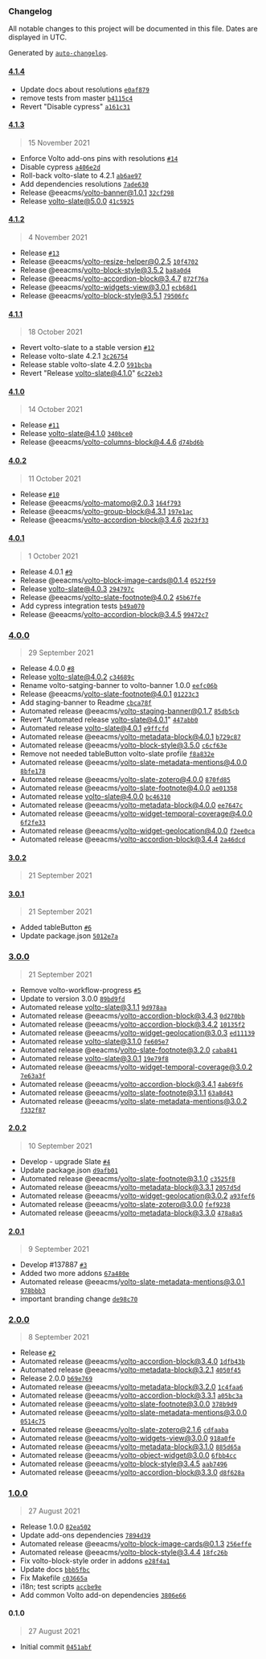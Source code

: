 ### Changelog

All notable changes to this project will be documented in this file. Dates are displayed in UTC.

Generated by [`auto-changelog`](https://github.com/CookPete/auto-changelog).

#### [4.1.4](https://github.com/eea/volto-eea-kitkat/compare/4.1.3...4.1.4)

- Update docs about resolutions [`e0af879`](https://github.com/eea/volto-eea-kitkat/commit/e0af879d360c15aa10e471150f9cb2ce6f41b14a)
- remove tests from master [`b4115c4`](https://github.com/eea/volto-eea-kitkat/commit/b4115c4f595d5767ad0493944ad132f3fdfcf445)
- Revert "Disable cypress" [`a161c31`](https://github.com/eea/volto-eea-kitkat/commit/a161c31535cf33621c7513ddc5d8954ff9532c4a)

#### [4.1.3](https://github.com/eea/volto-eea-kitkat/compare/4.1.2...4.1.3)

> 15 November 2021

- Enforce Volto add-ons pins with resolutions [`#14`](https://github.com/eea/volto-eea-kitkat/pull/14)
- Disable cypress [`a406e2d`](https://github.com/eea/volto-eea-kitkat/commit/a406e2dc4be788f924642d43d82c677577a6877a)
- Roll-back volto-slate to 4.2.1 [`ab6ae97`](https://github.com/eea/volto-eea-kitkat/commit/ab6ae97366c1b75b73d77636f5ab937401b9f8f7)
- Add dependencies resolutions [`7ade630`](https://github.com/eea/volto-eea-kitkat/commit/7ade6305c9c9dfc5c2e332c50676d5f75ffe4c9f)
- Release @eeacms/volto-banner@1.0.1 [`32cf298`](https://github.com/eea/volto-eea-kitkat/commit/32cf29873643817979ff3e791f8483cd5176e303)
- Release volto-slate@5.0.0 [`41c5925`](https://github.com/eea/volto-eea-kitkat/commit/41c5925d31ed5dc30ede00794fe5cdcdc3ffc6a6)

#### [4.1.2](https://github.com/eea/volto-eea-kitkat/compare/4.1.1...4.1.2)

> 4 November 2021

- Release [`#13`](https://github.com/eea/volto-eea-kitkat/pull/13)
- Release @eeacms/volto-resize-helper@0.2.5 [`10f4702`](https://github.com/eea/volto-eea-kitkat/commit/10f4702945b2d3d1ebdaa9de99cbe7124756fd9e)
- Release @eeacms/volto-block-style@3.5.2 [`ba8a0d4`](https://github.com/eea/volto-eea-kitkat/commit/ba8a0d47ac1435b110bcb0bf8a1eabed696f44ab)
- Release @eeacms/volto-accordion-block@3.4.7 [`872f76a`](https://github.com/eea/volto-eea-kitkat/commit/872f76adb332a7c0eb6b06ad4df17d19d129bab5)
- Release @eeacms/volto-widgets-view@3.0.1 [`ecb68d1`](https://github.com/eea/volto-eea-kitkat/commit/ecb68d19fe557c894a807d037f045feea2053cc6)
- Release @eeacms/volto-block-style@3.5.1 [`79506fc`](https://github.com/eea/volto-eea-kitkat/commit/79506fc09cec3bbe4f8a160fb1c35bd10611acbe)

#### [4.1.1](https://github.com/eea/volto-eea-kitkat/compare/4.1.0...4.1.1)

> 18 October 2021

- Revert volto-slate to a stable version [`#12`](https://github.com/eea/volto-eea-kitkat/pull/12)
- Release volto-slate 4.2.1 [`3c26754`](https://github.com/eea/volto-eea-kitkat/commit/3c26754a1ead420dfb675c7453cec6d723566a85)
- Release stable volto-slate 4.2.0 [`591bcba`](https://github.com/eea/volto-eea-kitkat/commit/591bcbafa174a6cf20f45b622b2c1407df24c288)
- Revert "Release volto-slate@4.1.0" [`6c22eb3`](https://github.com/eea/volto-eea-kitkat/commit/6c22eb35c65f8ee7470f6dac18fe88ad73bdef3e)

#### [4.1.0](https://github.com/eea/volto-eea-kitkat/compare/4.0.2...4.1.0)

> 14 October 2021

- Release [`#11`](https://github.com/eea/volto-eea-kitkat/pull/11)
- Release volto-slate@4.1.0 [`340bce0`](https://github.com/eea/volto-eea-kitkat/commit/340bce054ebc9a846f768dee749e0abf5970eef3)
- Release @eeacms/volto-columns-block@4.4.6 [`d74bd6b`](https://github.com/eea/volto-eea-kitkat/commit/d74bd6ba4a3b8d9f9f04d77de990956fb60090fc)

#### [4.0.2](https://github.com/eea/volto-eea-kitkat/compare/4.0.1...4.0.2)

> 11 October 2021

- Release [`#10`](https://github.com/eea/volto-eea-kitkat/pull/10)
- Release @eeacms/volto-matomo@2.0.3 [`164f793`](https://github.com/eea/volto-eea-kitkat/commit/164f793332f326aa1352f5b73c808babfc8836c5)
- Release @eeacms/volto-group-block@4.3.1 [`197e1ac`](https://github.com/eea/volto-eea-kitkat/commit/197e1ac28fbb0f14ebc3527c0ff35dbb6fc8038f)
- Release @eeacms/volto-accordion-block@3.4.6 [`2b23f33`](https://github.com/eea/volto-eea-kitkat/commit/2b23f330628ebce79892718df8c89816fc607dde)

#### [4.0.1](https://github.com/eea/volto-eea-kitkat/compare/4.0.0...4.0.1)

> 1 October 2021

- Release 4.0.1 [`#9`](https://github.com/eea/volto-eea-kitkat/pull/9)
- Release @eeacms/volto-block-image-cards@0.1.4 [`0522f59`](https://github.com/eea/volto-eea-kitkat/commit/0522f5927231f0b15a02e932c5ccd8f258f6cd3a)
- Release volto-slate@4.0.3 [`294797c`](https://github.com/eea/volto-eea-kitkat/commit/294797c343e77504a0c1139fff7ce278c34876ae)
- Release @eeacms/volto-slate-footnote@4.0.2 [`45b67fe`](https://github.com/eea/volto-eea-kitkat/commit/45b67fee7bfc14ddd601a179dc80bb1d8f682be7)
- Add cypress integration tests [`b49a070`](https://github.com/eea/volto-eea-kitkat/commit/b49a070bdbe2dcd04a31f96ade6d6f06fea94e7b)
- Release @eeacms/volto-accordion-block@3.4.5 [`99472c7`](https://github.com/eea/volto-eea-kitkat/commit/99472c732da833ab26ba0e0b4328927be408ee89)

### [4.0.0](https://github.com/eea/volto-eea-kitkat/compare/3.0.2...4.0.0)

> 29 September 2021

- Release 4.0.0 [`#8`](https://github.com/eea/volto-eea-kitkat/pull/8)
- Release volto-slate@4.0.2 [`c34689c`](https://github.com/eea/volto-eea-kitkat/commit/c34689cfb844abb6c766c2839168ae23fce98369)
- Rename volto-satging-banner to volto-banner 1.0.0 [`eefc06b`](https://github.com/eea/volto-eea-kitkat/commit/eefc06b186efef1a9627bde3e65656d7be074de6)
- Release @eeacms/volto-slate-footnote@4.0.1 [`01223c3`](https://github.com/eea/volto-eea-kitkat/commit/01223c326d5af55189daad3a39594273f3a17f8f)
- Add staging-banner to Readme [`cbca78f`](https://github.com/eea/volto-eea-kitkat/commit/cbca78f9b4f76c57dbecd131452925fe7fbe24b4)
- Automated release @eeacms/volto-staging-banner@0.1.7 [`85db5cb`](https://github.com/eea/volto-eea-kitkat/commit/85db5cbe87cc27e868d4fd332a157f6c2f74ea63)
- Revert "Automated release volto-slate@4.0.1" [`447abb0`](https://github.com/eea/volto-eea-kitkat/commit/447abb0791616463d5c7fa4ee562ddd1c7984275)
- Automated release volto-slate@4.0.1 [`e9ffcfd`](https://github.com/eea/volto-eea-kitkat/commit/e9ffcfdd5cc0585ab58406fd1f072b21321e8f3c)
- Automated release @eeacms/volto-metadata-block@4.0.1 [`b729c87`](https://github.com/eea/volto-eea-kitkat/commit/b729c876dd14485b93022486cc6afedb6d4dcfa1)
- Automated release @eeacms/volto-block-style@3.5.0 [`c6cf63e`](https://github.com/eea/volto-eea-kitkat/commit/c6cf63e1470ba388a25005b1b80004e947f1a0b1)
- Remove not needed tableButton volto-slate profile [`f8a832e`](https://github.com/eea/volto-eea-kitkat/commit/f8a832ed5702ef656c520b842307ce262a110c9b)
- Automated release @eeacms/volto-slate-metadata-mentions@4.0.0 [`8bfe178`](https://github.com/eea/volto-eea-kitkat/commit/8bfe178441f1686a6f0e8bc6e6cbb6287be769a8)
- Automated release @eeacms/volto-slate-zotero@4.0.0 [`870fd85`](https://github.com/eea/volto-eea-kitkat/commit/870fd8555e3f47ed9e2ff2e4ad4b7d789957a209)
- Automated release @eeacms/volto-slate-footnote@4.0.0 [`ae01358`](https://github.com/eea/volto-eea-kitkat/commit/ae01358c5f5fdc198c3c952577dedcc0a058ba29)
- Automated release volto-slate@4.0.0 [`bc46310`](https://github.com/eea/volto-eea-kitkat/commit/bc463101291ff1960d13d0ad464a65840bde3cd8)
- Automated release @eeacms/volto-metadata-block@4.0.0 [`ee7647c`](https://github.com/eea/volto-eea-kitkat/commit/ee7647c9762f8369997e8c6faa8d3cc785878dcc)
- Automated release @eeacms/volto-widget-temporal-coverage@4.0.0 [`6f2fe33`](https://github.com/eea/volto-eea-kitkat/commit/6f2fe33e77a5f350c741a2093e06fca77036d723)
- Automated release @eeacms/volto-widget-geolocation@4.0.0 [`f2ee0ca`](https://github.com/eea/volto-eea-kitkat/commit/f2ee0ca301dd5d703d36a9551f0c1fafbb053186)
- Automated release @eeacms/volto-accordion-block@3.4.4 [`2a46dcd`](https://github.com/eea/volto-eea-kitkat/commit/2a46dcd7bec87a14096f6baf5b44698d486985c7)

#### [3.0.2](https://github.com/eea/volto-eea-kitkat/compare/3.0.1...3.0.2)

> 21 September 2021


#### [3.0.1](https://github.com/eea/volto-eea-kitkat/compare/3.0.0...3.0.1)

> 21 September 2021

- Added tableButton [`#6`](https://github.com/eea/volto-eea-kitkat/pull/6)
- Update package.json [`5012e7a`](https://github.com/eea/volto-eea-kitkat/commit/5012e7a746518d5a21523e33809e1a4e9a14a4a0)

### [3.0.0](https://github.com/eea/volto-eea-kitkat/compare/2.0.2...3.0.0)

> 21 September 2021

- Remove volto-workflow-progress [`#5`](https://github.com/eea/volto-eea-kitkat/pull/5)
- Update to version 3.0.0 [`89bd9fd`](https://github.com/eea/volto-eea-kitkat/commit/89bd9fde1a8e4949f849bf8208cff33df1995a8d)
- Automated release volto-slate@3.1.1 [`9d978aa`](https://github.com/eea/volto-eea-kitkat/commit/9d978aab549e1a12b3d9c959ea746d5913dbc615)
- Automated release @eeacms/volto-accordion-block@3.4.3 [`0d270bb`](https://github.com/eea/volto-eea-kitkat/commit/0d270bb53e70cf2562a380b98253270c0c1ea62b)
- Automated release @eeacms/volto-accordion-block@3.4.2 [`10135f2`](https://github.com/eea/volto-eea-kitkat/commit/10135f24265d8b190f51e286161f63a24c0965cf)
- Automated release @eeacms/volto-widget-geolocation@3.0.3 [`ed11139`](https://github.com/eea/volto-eea-kitkat/commit/ed111394f0025f87e4b76d2191a140e8004b8a6a)
- Automated release volto-slate@3.1.0 [`fe605e7`](https://github.com/eea/volto-eea-kitkat/commit/fe605e75d4ceec5d491802ad40eb2ef88700f7c8)
- Automated release @eeacms/volto-slate-footnote@3.2.0 [`caba841`](https://github.com/eea/volto-eea-kitkat/commit/caba841c8c218a9ff3a29046746e83dfaae37fb1)
- Automated release volto-slate@3.0.1 [`19e79f8`](https://github.com/eea/volto-eea-kitkat/commit/19e79f8ba19e238d12018528d0cf6e4d94af36bf)
- Automated release @eeacms/volto-widget-temporal-coverage@3.0.2 [`7e63a3f`](https://github.com/eea/volto-eea-kitkat/commit/7e63a3f3ed75aaab321ae756a1f1dfd2e5c19faf)
- Automated release @eeacms/volto-accordion-block@3.4.1 [`4ab69f6`](https://github.com/eea/volto-eea-kitkat/commit/4ab69f66faa8859cba16b993ac3a20a7d50bc97d)
- Automated release @eeacms/volto-slate-footnote@3.1.1 [`63a8d43`](https://github.com/eea/volto-eea-kitkat/commit/63a8d43dcf691d24027d5ce1ac83d08978801958)
- Automated release @eeacms/volto-slate-metadata-mentions@3.0.2 [`f332f87`](https://github.com/eea/volto-eea-kitkat/commit/f332f87f90e870b1b126ca15fb0a8cfc36117231)

#### [2.0.2](https://github.com/eea/volto-eea-kitkat/compare/2.0.1...2.0.2)

> 10 September 2021

- Develop - upgrade Slate [`#4`](https://github.com/eea/volto-eea-kitkat/pull/4)
- Update package.json [`d9afb01`](https://github.com/eea/volto-eea-kitkat/commit/d9afb0111b58d435a2cbc70e22c9fca0fe9068cd)
- Automated release @eeacms/volto-slate-footnote@3.1.0 [`c3525f8`](https://github.com/eea/volto-eea-kitkat/commit/c3525f8d0faf17b7c93168e5405420bd475c667b)
- Automated release @eeacms/volto-metadata-block@3.3.1 [`2057d5d`](https://github.com/eea/volto-eea-kitkat/commit/2057d5dd1e7f1642c3ff52ed711e75aaf079e24c)
- Automated release @eeacms/volto-widget-geolocation@3.0.2 [`a93fef6`](https://github.com/eea/volto-eea-kitkat/commit/a93fef63263a0bebf3674feee7f99eeb5e33cdd8)
- Automated release @eeacms/volto-slate-zotero@3.0.0 [`fef9238`](https://github.com/eea/volto-eea-kitkat/commit/fef9238ed74ca034fc49fb748a4b93f6ca879924)
- Automated release @eeacms/volto-metadata-block@3.3.0 [`478a8a5`](https://github.com/eea/volto-eea-kitkat/commit/478a8a5df2af9d3a2b5771dbb780c28ba23496b5)

#### [2.0.1](https://github.com/eea/volto-eea-kitkat/compare/2.0.0...2.0.1)

> 9 September 2021

- Develop #137887 [`#3`](https://github.com/eea/volto-eea-kitkat/pull/3)
- Added two more addons [`67a480e`](https://github.com/eea/volto-eea-kitkat/commit/67a480e8289ff9aa48dd9ef4263eab4d8da080bc)
- Automated release @eeacms/volto-slate-metadata-mentions@3.0.1 [`978bbb3`](https://github.com/eea/volto-eea-kitkat/commit/978bbb3f9e4db40d5ce906569628034511246a64)
- important branding change [`de98c70`](https://github.com/eea/volto-eea-kitkat/commit/de98c7079311a9662c8288fadc26311359cd6b0f)

### [2.0.0](https://github.com/eea/volto-eea-kitkat/compare/1.0.0...2.0.0)

> 8 September 2021

- Release [`#2`](https://github.com/eea/volto-eea-kitkat/pull/2)
- Automated release @eeacms/volto-accordion-block@3.4.0 [`1dfb43b`](https://github.com/eea/volto-eea-kitkat/commit/1dfb43baae905c2a64ebeacb2a8b0d1bda21fdff)
- Automated release @eeacms/volto-metadata-block@3.2.1 [`4050f45`](https://github.com/eea/volto-eea-kitkat/commit/4050f45706f316f78a6bc01c3ec8aa63482919b6)
- Release 2.0.0 [`b69e769`](https://github.com/eea/volto-eea-kitkat/commit/b69e769ffc4777f68af307f63f77d54c0f3f9b53)
- Automated release @eeacms/volto-metadata-block@3.2.0 [`1c4faa6`](https://github.com/eea/volto-eea-kitkat/commit/1c4faa69dc3e6c428deb6d76dc2760b537673264)
- Automated release @eeacms/volto-accordion-block@3.3.1 [`a05bc3a`](https://github.com/eea/volto-eea-kitkat/commit/a05bc3a5e44098d8fe6de5d2f725a7337635189f)
- Automated release @eeacms/volto-slate-footnote@3.0.0 [`378b9d9`](https://github.com/eea/volto-eea-kitkat/commit/378b9d980a67416bcd5b39d76bb3c17822de5fe3)
- Automated release @eeacms/volto-slate-metadata-mentions@3.0.0 [`0514c75`](https://github.com/eea/volto-eea-kitkat/commit/0514c75e5e822bab79a84ee5aa17baa3b5592b71)
- Automated release @eeacms/volto-slate-zotero@2.1.6 [`cdfaaba`](https://github.com/eea/volto-eea-kitkat/commit/cdfaabaa610580b13672427521d97ec820d5ca4e)
- Automated release @eeacms/volto-widgets-view@3.0.0 [`918a0fe`](https://github.com/eea/volto-eea-kitkat/commit/918a0fe6cb73d0fea0ccd5fff98723139430e95e)
- Automated release @eeacms/volto-metadata-block@3.1.0 [`885d65a`](https://github.com/eea/volto-eea-kitkat/commit/885d65a059d6493b90d1fa72e2a86fad561757ca)
- Automated release @eeacms/volto-object-widget@3.0.0 [`6fbb4cc`](https://github.com/eea/volto-eea-kitkat/commit/6fbb4cc4e59a4559763209b7de3a7a9b035c27ba)
- Automated release @eeacms/volto-block-style@3.4.5 [`aab7496`](https://github.com/eea/volto-eea-kitkat/commit/aab74968c545000717d8789888cc15671115e2f4)
- Automated release @eeacms/volto-accordion-block@3.3.0 [`d8f628a`](https://github.com/eea/volto-eea-kitkat/commit/d8f628a4be6b0b9ba7d46c1e7092a42df4dc6595)

### [1.0.0](https://github.com/eea/volto-eea-kitkat/compare/0.1.0...1.0.0)

> 27 August 2021

- Release 1.0.0 [`82ea502`](https://github.com/eea/volto-eea-kitkat/commit/82ea50218518114b001a82f7fd5389a5ae7ac41a)
- Update add-ons dependencies [`7894d39`](https://github.com/eea/volto-eea-kitkat/commit/7894d3991854a1ee143c45c361df8ffa3dc7fdd1)
- Automated release @eeacms/volto-block-image-cards@0.1.3 [`256effe`](https://github.com/eea/volto-eea-kitkat/commit/256effe69ee2fa1bfe64771d04f72440ffd2d2d4)
- Automated release @eeacms/volto-block-style@3.4.4 [`18fc26b`](https://github.com/eea/volto-eea-kitkat/commit/18fc26bba6f64606db02305efa8d36f5d8b14cb7)
- Fix volto-block-style order in addons [`e28f4a1`](https://github.com/eea/volto-eea-kitkat/commit/e28f4a1b4e3e2eb6abc1bc855151116ca9cb042e)
- Update docs [`bbb5fbc`](https://github.com/eea/volto-eea-kitkat/commit/bbb5fbc5a4449548a32b86d03bc1c909036185b9)
- Fix Makefile [`c03665a`](https://github.com/eea/volto-eea-kitkat/commit/c03665acb2fac95d5c5144713b71a46c9e467757)
- i18n; test scripts [`accbe9e`](https://github.com/eea/volto-eea-kitkat/commit/accbe9eb83ac5905380ae0568bedcf8ae2d8d2b4)
- Add common Volto add-on dependencies [`3806e66`](https://github.com/eea/volto-eea-kitkat/commit/3806e666c076c0428909beaa439b52158c78485f)

#### 0.1.0

> 27 August 2021

- Initial commit [`0451abf`](https://github.com/eea/volto-eea-kitkat/commit/0451abfbaad75a437b9e6ec0df56b924c8d1637f)
